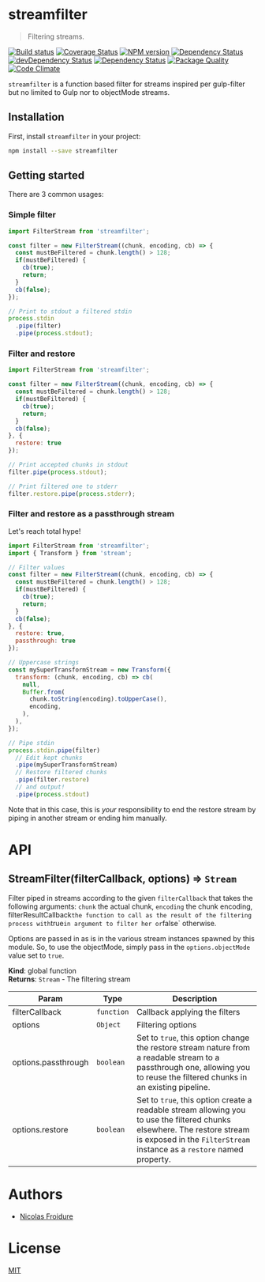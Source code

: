 [//]: # ( )
[//]: # (This file is automatically generated by a `metapak`)
[//]: # (module. Do not change it  except between the)
[//]: # (`content:start/end` flags, your changes would)
[//]: # (be overridden.)
[//]: # ( )
# streamfilter
> Filtering streams.

[![Build status](https://secure.travis-ci.org/nfroidure/streamfilter.svg)](https://travis-ci.org/nfroidure/streamfilter)
[![Coverage Status](https://coveralls.io/repos/nfroidure/streamfilter/badge.svg?branch=master)](https://coveralls.io/r/nfroidure/streamfilter?branch=master)
[![NPM version](https://badge.fury.io/js/streamfilter.svg)](https://npmjs.org/package/streamfilter)
[![Dependency Status](https://david-dm.org/nfroidure/streamfilter.svg)](https://david-dm.org/nfroidure/streamfilter)
[![devDependency Status](https://david-dm.org/nfroidure/streamfilter/dev-status.svg)](https://david-dm.org/nfroidure/streamfilter#info=devDependencies)
[![Dependency Status](https://dependencyci.com/github/nfroidure/streamfilter/badge)](https://dependencyci.com/github/nfroidure/streamfilter)
[![Package Quality](http://npm.packagequality.com/shield/streamfilter.svg)](http://packagequality.com/#?package=streamfilter)
[![Code Climate](https://codeclimate.com/github/nfroidure/streamfilter.svg)](https://codeclimate.com/github/nfroidure/streamfilter)


[//]: # (::contents:start)

`streamfilter` is a function based filter for streams inspired per gulp-filter
 but no limited to Gulp nor to objectMode streams.

## Installation

First, install `streamfilter` in your project:
```sh
npm install --save streamfilter
```

## Getting started

There are 3 common usages:

### Simple filter

```js
import FilterStream from 'streamfilter';

const filter = new FilterStream((chunk, encoding, cb) => {
  const mustBeFiltered = chunk.length() > 128;
  if(mustBeFiltered) {
    cb(true);
    return;
  }
  cb(false);
});

// Print to stdout a filtered stdin
process.stdin
  .pipe(filter)
  .pipe(process.stdout);
```

### Filter and restore

```js
import FilterStream from 'streamfilter';

const filter = new FilterStream((chunk, encoding, cb) => {
  const mustBeFiltered = chunk.length() > 128;
  if(mustBeFiltered) {
    cb(true);
    return;
  }
  cb(false);
}, {
  restore: true
});

// Print accepted chunks in stdout
filter.pipe(process.stdout);

// Print filtered one to stderr
filter.restore.pipe(process.stderr);
```

### Filter and restore as a passthrough stream
Let's reach total hype!

```js
import FilterStream from 'streamfilter';
import { Transform } from 'stream';

// Filter values
const filter = new FilterStream((chunk, encoding, cb) => {
  const mustBeFiltered = chunk.length() > 128;
  if(mustBeFiltered) {
    cb(true);
    return;
  }
  cb(false);
}, {
  restore: true,
  passthrough: true
});

// Uppercase strings
const mySuperTransformStream = new Transform({
  transform: (chunk, encoding, cb) => cb(
    null,
    Buffer.from(
      chunk.toString(encoding).toUpperCase(),
      encoding,
    ),
  ),
});

// Pipe stdin
process.stdin.pipe(filter)
  // Edit kept chunks
  .pipe(mySuperTransformStream)
  // Restore filtered chunks
  .pipe(filter.restore)
  // and output!
  .pipe(process.stdout)
```

Note that in this case, this is *your* responsibility to end the restore stream
 by piping in another stream or ending him manually.

[//]: # (::contents:end)

# API
<a name="StreamFilter"></a>

## StreamFilter(filterCallback, options) ⇒ <code>Stream</code>
Filter piped in streams according to the given `filterCallback` that takes the
 following arguments: `chunk` the actual chunk, `encoding` the chunk encoding,
 filterResultCallback` the function to call as the result of the filtering
process with `true` in argument to filter her or `false` otherwise.

Options are passed in as is in the various stream instances spawned by this
 module. So, to use the objectMode, simply pass in the `options.objectMode`
 value set to `true`.

**Kind**: global function  
**Returns**: <code>Stream</code> - The filtering stream  

| Param | Type | Description |
| --- | --- | --- |
| filterCallback | <code>function</code> | Callback applying the filters |
| options | <code>Object</code> | Filtering options |
| options.passthrough | <code>boolean</code> | Set to `true`, this option change the restore stream nature from a readable  stream to a passthrough one, allowing you to reuse the filtered chunks in an  existing pipeline. |
| options.restore | <code>boolean</code> | Set to `true`, this option create a readable stream allowing you to use the  filtered chunks elsewhere. The restore stream is exposed in the `FilterStream`  instance as a `restore` named property. |


# Authors
- [Nicolas Froidure](http://insertafter.com/en/index.html)

# License
[MIT](https://github.com/nfroidure/streamfilter/blob/master/LICENSE)

